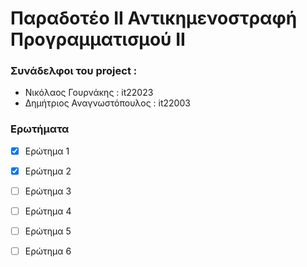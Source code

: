 # Παραδοτέο ΙI Αντικημενοστραφή Προγραμματισμού ΙΙ

### Συνάδελφοι του project :
* Νικόλαος Γουρνάκης : it22023
* Δημήτριος Αναγνωστόπουλος : it22003


### Ερωτήματα
- [x] Ερώτημα 1
- [x] Ερώτημα 2
- [ ] Ερώτημα 3
- [ ] Ερώτημα 4
- [ ] Ερώτημα 5
- [ ] Ερώτημα 6
  
